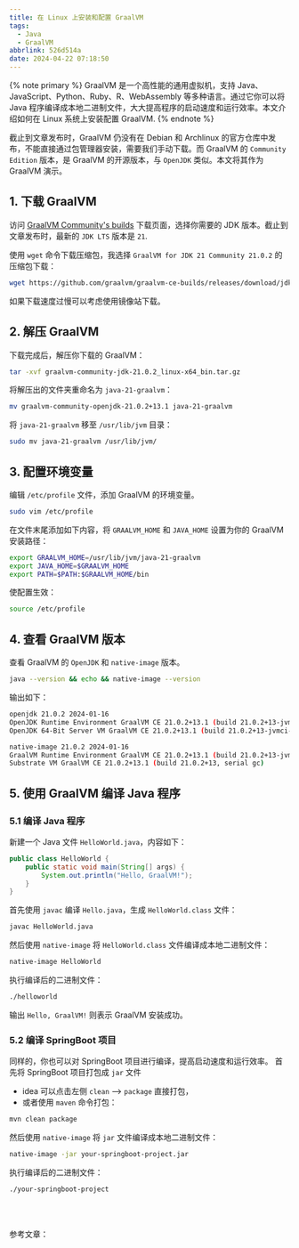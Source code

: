 ```yaml
---
title: 在 Linux 上安装和配置 GraalVM
tags:
  - Java
  - GraalVM
abbrlink: 526d514a
date: 2024-04-22 07:18:50
---
```


{% note primary %}
GraalVM 是一个高性能的通用虚拟机，支持 Java、JavaScript、Python、Ruby、R、WebAssembly 等多种语言。通过它你可以将 Java 程序编译成本地二进制文件，大大提高程序的启动速度和运行效率。本文介绍如何在 Linux 系统上安装配置 GraalVM.
{% endnote %}

截止到文章发布时，GraalVM 仍没有在 Debian 和 Archlinux 的官方仓库中发布，不能直接通过包管理器安装，需要我们手动下载。而 GraalVM 的 `Community Edition` 版本，是 GraalVM 的开源版本，与 `OpenJDK` 类似。本文将其作为 GraalVM 演示。

## 1. 下载 GraalVM

访问 [GraalVM Community's builds](https://github.com/graalvm/graalvm-ce-builds/releases/) 下载页面，选择你需要的 JDK 版本。截止到文章发布时，最新的 `JDK LTS` 版本是 `21`.

使用 `wget` 命令下载压缩包，我选择 `GraalVM for JDK 21 Community 21.0.2` 的压缩包下载：
```bash
wget https://github.com/graalvm/graalvm-ce-builds/releases/download/jdk-21.0.2/graalvm-community-jdk-21.0.2_linux-x64_bin.tar.gz
```
如果下载速度过慢可以考虑使用镜像站下载。

## 2. 解压 GraalVM

下载完成后，解压你下载的 GraalVM：
```bash
tar -xvf graalvm-community-jdk-21.0.2_linux-x64_bin.tar.gz
```

将解压出的文件夹重命名为 `java-21-graalvm`：
```bash
mv graalvm-community-openjdk-21.0.2+13.1 java-21-graalvm
```

将 `java-21-graalvm` 移至 `/usr/lib/jvm` 目录：
```bash
sudo mv java-21-graalvm /usr/lib/jvm/
```

## 3. 配置环境变量

编辑 `/etc/profile` 文件，添加 GraalVM 的环境变量。
```bash
sudo vim /etc/profile
```

在文件末尾添加如下内容，将 `GRAALVM_HOME` 和 `JAVA_HOME` 设置为你的 GraalVM 安装路径：
```bash
export GRAALVM_HOME=/usr/lib/jvm/java-21-graalvm
export JAVA_HOME=$GRAALVM_HOME
export PATH=$PATH:$GRAALVM_HOME/bin
```

使配置生效：
```bash
source /etc/profile
```

## 4. 查看 GraalVM 版本

查看 GraalVM 的 `OpenJDK` 和 `native-image` 版本。
```bash
java --version && echo && native-image --version
```

输出如下：
```bash
openjdk 21.0.2 2024-01-16
OpenJDK Runtime Environment GraalVM CE 21.0.2+13.1 (build 21.0.2+13-jvmci-23.1-b30)
OpenJDK 64-Bit Server VM GraalVM CE 21.0.2+13.1 (build 21.0.2+13-jvmci-23.1-b30, mixed mode, sharing)

native-image 21.0.2 2024-01-16
GraalVM Runtime Environment GraalVM CE 21.0.2+13.1 (build 21.0.2+13-jvmci-23.1-b30)
Substrate VM GraalVM CE 21.0.2+13.1 (build 21.0.2+13, serial gc)
```

## 5. 使用 GraalVM 编译 Java 程序

### 5.1 编译 Java 程序
新建一个 Java 文件 `HelloWorld.java`，内容如下：
```java
public class HelloWorld {
    public static void main(String[] args) {
        System.out.println("Hello, GraalVM!");
    }
}
```
首先使用 `javac` 编译 `Hello.java`，生成 `HelloWorld.class` 文件：
```bash
javac HelloWorld.java
```

然后使用 `native-image` 将 `HelloWorld.class` 文件编译成本地二进制文件：
```bash
native-image HelloWorld
```

执行编译后的二进制文件：
```bash
./helloworld
```
输出 `Hello, GraalVM!` 则表示 GraalVM 安装成功。


### 5.2 编译 SpringBoot 项目

同样的，你也可以对 SpringBoot 项目进行编译，提高启动速度和运行效率。
首先将 SpringBoot 项目打包成 `jar` 文件
- idea 可以点击左侧 `clean` --> `package` 直接打包，
- 或者使用 `maven` 命令打包：
```bash
mvn clean package
```

然后使用 `native-image` 将 `jar` 文件编译成本地二进制文件：
```bash
native-image -jar your-springboot-project.jar
```

执行编译后的二进制文件：
```bash
./your-springboot-project
```

<br><br>

参考文章：
[^1]: https://docs.oracle.com/zh-cn/learn/graalvm-native-image-quick-start/index.html
[^2]: https://www.graalvm.org/jdk21/reference-manual/native-image/overview/Options/
